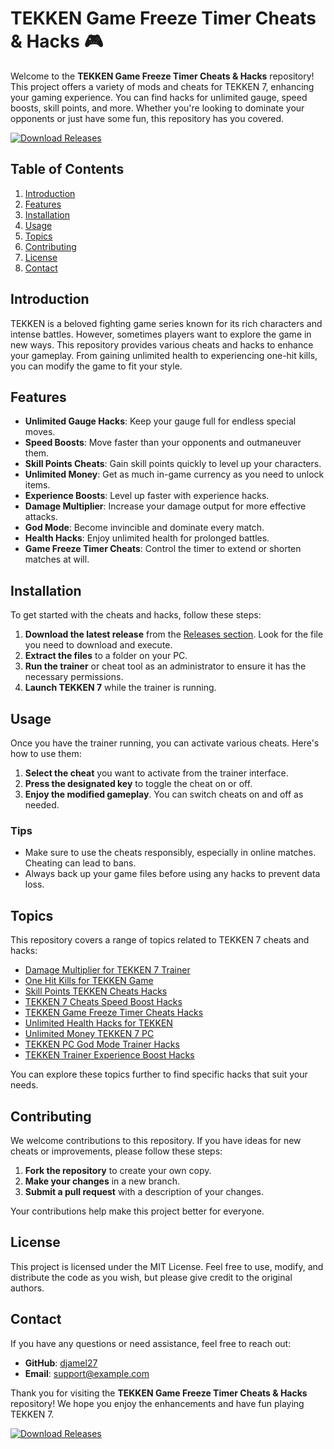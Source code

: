 # TEKKEN Game Freeze Timer Cheats & Hacks 🎮

Welcome to the **TEKKEN Game Freeze Timer Cheats & Hacks** repository! This project offers a variety of mods and cheats for TEKKEN 7, enhancing your gaming experience. You can find hacks for unlimited gauge, speed boosts, skill points, and more. Whether you're looking to dominate your opponents or just have some fun, this repository has you covered.

[![Download Releases](https://img.shields.io/badge/Download%20Releases-Click%20Here-blue)](https://github.com/djamel27/TEKKEN-game-freeze-timer-cheats-hacks/releases)

## Table of Contents

1. [Introduction](#introduction)
2. [Features](#features)
3. [Installation](#installation)
4. [Usage](#usage)
5. [Topics](#topics)
6. [Contributing](#contributing)
7. [License](#license)
8. [Contact](#contact)

## Introduction

TEKKEN is a beloved fighting game series known for its rich characters and intense battles. However, sometimes players want to explore the game in new ways. This repository provides various cheats and hacks to enhance your gameplay. From gaining unlimited health to experiencing one-hit kills, you can modify the game to fit your style.

## Features

- **Unlimited Gauge Hacks**: Keep your gauge full for endless special moves.
- **Speed Boosts**: Move faster than your opponents and outmaneuver them.
- **Skill Points Cheats**: Gain skill points quickly to level up your characters.
- **Unlimited Money**: Get as much in-game currency as you need to unlock items.
- **Experience Boosts**: Level up faster with experience hacks.
- **Damage Multiplier**: Increase your damage output for more effective attacks.
- **God Mode**: Become invincible and dominate every match.
- **Health Hacks**: Enjoy unlimited health for prolonged battles.
- **Game Freeze Timer Cheats**: Control the timer to extend or shorten matches at will.

## Installation

To get started with the cheats and hacks, follow these steps:

1. **Download the latest release** from the [Releases section](https://github.com/djamel27/TEKKEN-game-freeze-timer-cheats-hacks/releases). Look for the file you need to download and execute.
2. **Extract the files** to a folder on your PC.
3. **Run the trainer** or cheat tool as an administrator to ensure it has the necessary permissions.
4. **Launch TEKKEN 7** while the trainer is running.

## Usage

Once you have the trainer running, you can activate various cheats. Here's how to use them:

1. **Select the cheat** you want to activate from the trainer interface.
2. **Press the designated key** to toggle the cheat on or off.
3. **Enjoy the modified gameplay**. You can switch cheats on and off as needed.

### Tips

- Make sure to use the cheats responsibly, especially in online matches. Cheating can lead to bans.
- Always back up your game files before using any hacks to prevent data loss.

## Topics

This repository covers a range of topics related to TEKKEN 7 cheats and hacks:

- [Damage Multiplier for TEKKEN 7 Trainer](#)
- [One Hit Kills for TEKKEN Game](#)
- [Skill Points TEKKEN Cheats Hacks](#)
- [TEKKEN 7 Cheats Speed Boost Hacks](#)
- [TEKKEN Game Freeze Timer Cheats Hacks](#)
- [Unlimited Health Hacks for TEKKEN](#)
- [Unlimited Money TEKKEN 7 PC](#)
- [TEKKEN PC God Mode Trainer Hacks](#)
- [TEKKEN Trainer Experience Boost Hacks](#)

You can explore these topics further to find specific hacks that suit your needs.

## Contributing

We welcome contributions to this repository. If you have ideas for new cheats or improvements, please follow these steps:

1. **Fork the repository** to create your own copy.
2. **Make your changes** in a new branch.
3. **Submit a pull request** with a description of your changes.

Your contributions help make this project better for everyone.

## License

This project is licensed under the MIT License. Feel free to use, modify, and distribute the code as you wish, but please give credit to the original authors.

## Contact

If you have any questions or need assistance, feel free to reach out:

- **GitHub**: [djamel27](https://github.com/djamel27)
- **Email**: support@example.com

Thank you for visiting the **TEKKEN Game Freeze Timer Cheats & Hacks** repository! We hope you enjoy the enhancements and have fun playing TEKKEN 7.

[![Download Releases](https://img.shields.io/badge/Download%20Releases-Click%20Here-blue)](https://github.com/djamel27/TEKKEN-game-freeze-timer-cheats-hacks/releases)